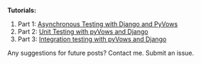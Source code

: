 **Tutorials:**

1. Part 1: [Asynchronous Testing with Django and PyVows](http://www.realpython.com/blog/python/asynchronous-testing-with-django-and-pyvows/)
2. Part 2: [Unit Testing with pyVows and Django](http://www.realpython.com/blog/python/unit-testing-with-pyvows-and-django)
3. Part 3: [Integration testing with pyVows and Django](http://www.realpython.com/python/integration-testing-with-pyvows-and-django/)


Any suggestions for future posts? Contact me. Submit an issue. 
